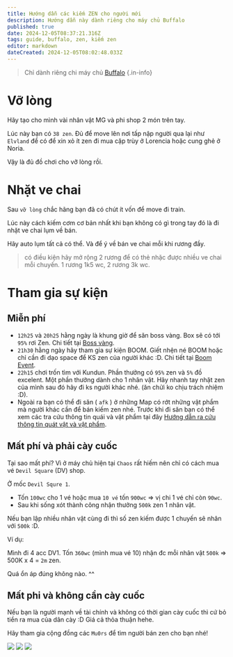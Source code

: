 ```yaml
---
title: Hướng dẫn các kiếm ZEN cho người mới
description: Hướng dẫn này dành riêng cho máy chủ Buffalo
published: true
date: 2024-12-05T08:37:21.316Z
tags: guide, buffalo, zen, kiếm zen
editor: markdown
dateCreated: 2024-12-05T08:02:48.033Z
---
```


> Chỉ dành riêng chi máy chủ [Buffalo](/vi/server/buffalo)
{.in-info}

# Vỡ lòng

Hãy tạo cho mình vài nhân vật MG và phi shop 2 món trên tay.

Lúc này bạn có `38 zen`. Đủ để move lên nơi tấp nập người qua lại như `Elvland` để có để xin xỏ ít zen đi mua cặp trùy ở Lorencia hoặc cung ghẻ ở Noria.

Vậy là đủ đồ chơi cho vỡ lòng rồi.

# Nhặt ve chai

Sau `vỡ lòng` chắc hãng bạn đã có chút ít vốn để move đi train.

Lúc này cách kiếm cơm cơ bản nhất khi bạn không có gì trong tay đó là đi nhặt ve chai lụm về bán.

Hãy auto lụm tất cả có thể. Và để ý về bán ve chai mỗi khi rương đầy.

> có điều kiện hãy mở rộng 2 rương để có thẻ nhặc được nhiều ve chai mỗi chuyến. 1 rương 1k5 wc, 2 rương 3k wc.

# Tham gia sự kiện

## Miễn phí

- `12h25` và `20h25` hằng ngày là khung giờ để săn boss vàng. Box sẽ có tới `95%` rơi Zen. Chi tiết tại [Boss vàng](/vi/events/invasion-of-dourados).
- `21h30` hằng ngày hãy tham gia sự kiện BOOM. Giết nhện né BOOM hoặc chỉ cần đi dạo space để KS zen của người khác :D. Chi tiết tại [Boom Event](/vi/events/boom).
- `22h15` chơi trốn tìm với Kundun. Phần thưởng có `95%` zen và `5%` đồ excelent. Một phần thưởng dành cho 1 nhân vật. Hãy nhanh tay nhặt zen của mình sau đó hãy đi ks người khác nhé. (ăn chửi ko chịu trách nhiệm :D).
- Ngoài ra bạn có thể đi săn ( `afk` ) ở những Map có rớt những vật phẩm mà người khác cần để bán kiếm zen nhé. Trước khi đi săn bạn có thể xem các tra cứu thông tin quái và vật phẩm tại đây [Hướng dẫn ra cứu thông tin quát vật và vật phẩm](/vi/guide/how-to-research-monsters-items).

## Mất phí và phải cày cuốc
Tại sao mất phí? Vì ở máy chủ hiện tại `Chaos` rất hiếm nên chỉ có cách mua vé `Devil Square` (DV) shop.

Ở mốc `Devil Squre 1`.
- Tốn `100wc` cho 1 vé hoặc mua `10 vé` tốn `900wc` => vị chi 1 vé chỉ còn `90wc`.
- Sau khi sống xót thành công nhận thưởng `500k` zen 1 nhân vật.

Nếu bạn lập nhiều nhân vật cùng đi thì số zen kiếm được 1 chuyến sẽ nhân với `500k` :D.

Ví dụ:

Mình đi 4 acc DV1. Tốn `360wc` (mình mua vé 10) nhận đc mỗi nhân vật `500k` => 500K x 4 = `2m` zen.

Quá ổn áp đúng không nào. ^^

## Mất phi và không cần cày cuốc
Nếu bạn là người mạnh về tài chính và không có thời gian cày cuốc thì cứ bỏ tiền ra mua của dân cày :D Giá cả thỏa thuận hehe.

Hãy tham gia cộng đồng các `Mu0rs` để tìm người bán zen cho bạn nhé!

[![](https://custom-icon-badges.demolab.com/badge/Discord-Join-green.svg?logo=discord)](https://discord.gg/WCMbJC9cXS) [![](https://custom-icon-badges.demolab.com/badge/Fanpage-Follow-green.svg?logo=facebook)](https://www.facebook.com/gaming/Mu0rs) [![](https://custom-icon-badges.demolab.com/badge/Server_Buffalo_Server-Join-green.svg?logo=zalo)](https://zalo.me/g/uyifvr644)